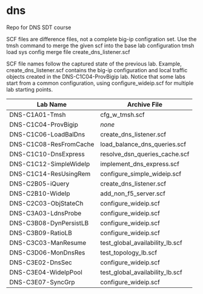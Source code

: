 # dns
Repo for DNS SDT course

SCF files are difference files, not a complete big-ip configration set.
Use the tmsh command to merge the given scf into the base lab configuration
tmsh load sys config merge file create_dns_listener.scf

SCF file names follow the captured state of the previous lab. Example, create_dns_listener.scf contains the big-ip configuration and local traffic objects created in the DNS-C1C04-ProvBigip lab.
Notice that some labs start from a common configuration, using configure_wideip.scf for multiple lab starting points.

| Lab Name | Archive File |
| --- | --- |
| DNS-C1A01-Tmsh | cfg_w_tmsh.scf |
| DNS-C1C04-ProvBigip | *none* |
| DNS-C1C06-LoadBalDns | create_dns_listener.scf |
| DNS-C1C08-ResFromCache | load_balance_dns_queries.scf |
| DNS-C1C10-DnsExpress | resolve_dsn_queries_cache.scf |
| DNS-C1C12-SimpleWideIp | implement_dns_express.scf |
| DNS-C1C14-ResUsingRem | configure_simple_wideip.scf |
| DNS-C2B05-iQuery | create_dns_listener.scf |
| DNS-C2B10-WideIp | add_non_f5_server.scf |
| DNS-C2C03-ObjStateCh | configure_wideip.scf |
| DNS-C3A03-LdnsProbe | configure_wideip.scf |
| DNS-C3B08-DynPersistLB | configure_wideip.scf |
| DNS-C3B09-RatioLB | configure_wideip.scf |
| DNS-C3C03-ManResume | test_global_availability_lb.scf |
| DNS-C3D06-MonDnsRes | test_topology_lb.scf |
| DNS-C3E02-DnsSec | configure_wideip.scf |
| DNS-C3E04-WideIpPool | test_global_availability_lb.scf |
| DNS-C3E07-SyncGrp | configure_wideip.scf |
